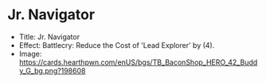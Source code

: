 # Jr. Navigator
- Title:  Jr. Navigator
- Effect:  Battlecry: Reduce the Cost of 'Lead Explorer' by (4).
- Image:  https://cards.hearthpwn.com/enUS/bgs/TB_BaconShop_HERO_42_Buddy_G_bg.png?198608
